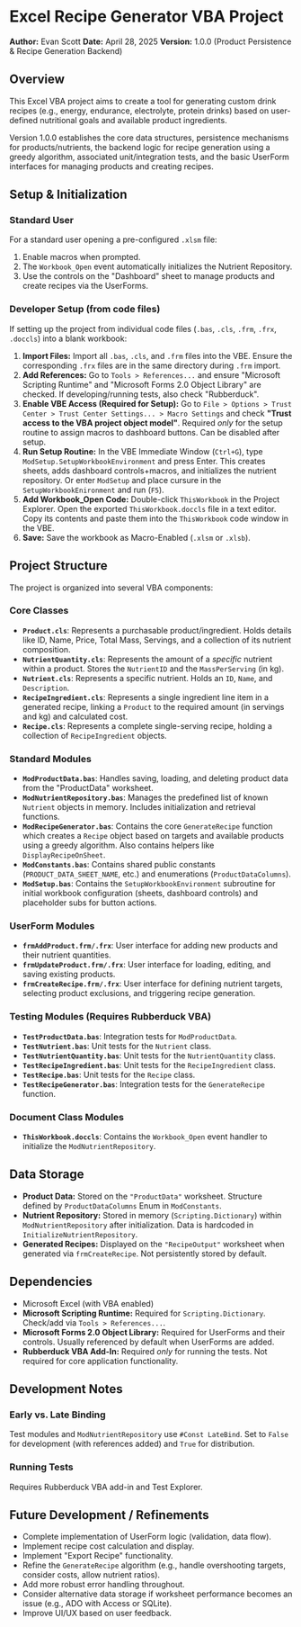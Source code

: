 # Excel Recipe Generator VBA Project

**Author:** Evan Scott
**Date:** April 28, 2025 
**Version:** 1.0.0 (Product Persistence & Recipe Generation Backend)

## Overview

This Excel VBA project aims to create a tool for generating custom drink recipes (e.g., energy, endurance, electrolyte, protein drinks) based on user-defined nutritional goals and available product ingredients.

Version 1.0.0 establishes the core data structures, persistence mechanisms for products/nutrients, the backend logic for recipe generation using a greedy algorithm, associated unit/integration tests, and the basic UserForm interfaces for managing products and creating recipes.

## Setup & Initialization

### Standard User

For a standard user opening a pre-configured `.xlsm` file:
1.  Enable macros when prompted.
2.  The `Workbook_Open` event automatically initializes the Nutrient Repository.
3.  Use the controls on the "Dashboard" sheet to manage products and create recipes via the UserForms.

### Developer Setup (from code files)

If setting up the project from individual code files (`.bas`, `.cls`, `.frm`, `.frx`, `.doccls`) into a blank workbook:

1.  **Import Files:** Import all `.bas`, `.cls`, and `.frm` files into the VBE. Ensure the corresponding `.frx` files are in the same directory during `.frm` import.
2.  **Add References:** Go to `Tools > References...` and ensure "Microsoft Scripting Runtime" and "Microsoft Forms 2.0 Object Library" are checked. If developing/running tests, also check "Rubberduck".
3.  **Enable VBE Access (Required for Setup):** Go to `File > Options > Trust Center > Trust Center Settings... > Macro Settings` and check **"Trust access to the VBA project object model"**. Required *only* for the setup routine to assign macros to dashboard buttons. Can be disabled after setup.
4.  **Run Setup Routine:** In the VBE Immediate Window (`Ctrl+G`), type `ModSetup.SetupWorkbookEnvironment` and press Enter. This creates sheets, adds dashboard controls+macros, and initializes the nutrient repository. Or enter `ModSetup` and place cursure in the `SetupWorkbookEnironment` and run (`F5`).
5.  **Add Workbook_Open Code:** Double-click `ThisWorkbook` in the Project Explorer. Open the exported `ThisWorkbook.doccls` file in a text editor. Copy its contents and paste them into the `ThisWorkbook` code window in the VBE.
6.  **Save:** Save the workbook as Macro-Enabled (`.xlsm` or `.xlsb`).

## Project Structure

The project is organized into several VBA components:

### Core Classes

* **`Product.cls`**: Represents a purchasable product/ingredient. Holds details like ID, Name, Price, Total Mass, Servings, and a collection of its nutrient composition.
* **`NutrientQuantity.cls`**: Represents the amount of a *specific* nutrient within a product. Stores the `NutrientID` and the `MassPerServing` (in kg).
* **`Nutrient.cls`**: Represents a specific nutrient. Holds an `ID`, `Name`, and `Description`.
* **`RecipeIngredient.cls`**: Represents a single ingredient line item in a generated recipe, linking a `Product` to the required amount (in servings and kg) and calculated cost.
* **`Recipe.cls`**: Represents a complete single-serving recipe, holding a collection of `RecipeIngredient` objects.

### Standard Modules

* **`ModProductData.bas`**: Handles saving, loading, and deleting product data from the "ProductData" worksheet.
* **`ModNutrientRepository.bas`**: Manages the predefined list of known `Nutrient` objects in memory. Includes initialization and retrieval functions.
* **`ModRecipeGenerator.bas`**: Contains the core `GenerateRecipe` function which creates a `Recipe` object based on targets and available products using a greedy algorithm. Also contains helpers like `DisplayRecipeOnSheet`.
* **`ModConstants.bas`**: Contains shared public constants (`PRODUCT_DATA_SHEET_NAME`, etc.) and enumerations (`ProductDataColumns`).
* **`ModSetup.bas`**: Contains the `SetupWorkbookEnvironment` subroutine for initial workbook configuration (sheets, dashboard controls) and placeholder subs for button actions.

### UserForm Modules

* **`frmAddProduct.frm/.frx`**: User interface for adding new products and their nutrient quantities.
* **`frmUpdateProduct.frm/.frx`**: User interface for loading, editing, and saving existing products.
* **`frmCreateRecipe.frm/.frx`**: User interface for defining nutrient targets, selecting product exclusions, and triggering recipe generation.

### Testing Modules (Requires Rubberduck VBA)

* **`TestProductData.bas`**: Integration tests for `ModProductData`.
* **`TestNutrient.bas`**: Unit tests for the `Nutrient` class.
* **`TestNutrientQuantity.bas`**: Unit tests for the `NutrientQuantity` class.
* **`TestRecipeIngredient.bas`**: Unit tests for the `RecipeIngredient` class.
* **`TestRecipe.bas`**: Unit tests for the `Recipe` class.
* **`TestRecipeGenerator.bas`**: Integration tests for the `GenerateRecipe` function.

### Document Class Modules

* **`ThisWorkbook.doccls`**: Contains the `Workbook_Open` event handler to initialize the `ModNutrientRepository`.

## Data Storage

* **Product Data:** Stored on the `"ProductData"` worksheet. Structure defined by `ProductDataColumns` Enum in `ModConstants`.
* **Nutrient Repository:** Stored in memory (`Scripting.Dictionary`) within `ModNutrientRepository` after initialization. Data is hardcoded in `InitializeNutrientRepository`.
* **Generated Recipes:** Displayed on the `"RecipeOutput"` worksheet when generated via `frmCreateRecipe`. Not persistently stored by default.

## Dependencies

* Microsoft Excel (with VBA enabled)
* **Microsoft Scripting Runtime:** Required for `Scripting.Dictionary`. Check/add via `Tools > References...`.
* **Microsoft Forms 2.0 Object Library:** Required for UserForms and their controls. Usually referenced by default when UserForms are added.
* **Rubberduck VBA Add-In:** Required *only* for running the tests. Not required for core application functionality.

## Development Notes

### Early vs. Late Binding

Test modules and `ModNutrientRepository` use `#Const LateBind`. Set to `False` for development (with references added) and `True` for distribution.

### Running Tests

Requires Rubberduck VBA add-in and Test Explorer.

## Future Development / Refinements

* Complete implementation of UserForm logic (validation, data flow).
* Implement recipe cost calculation and display.
* Implement "Export Recipe" functionality.
* Refine the `GenerateRecipe` algorithm (e.g., handle overshooting targets, consider costs, allow nutrient ratios).
* Add more robust error handling throughout.
* Consider alternative data storage if worksheet performance becomes an issue (e.g., ADO with Access or SQLite).
* Improve UI/UX based on user feedback.

